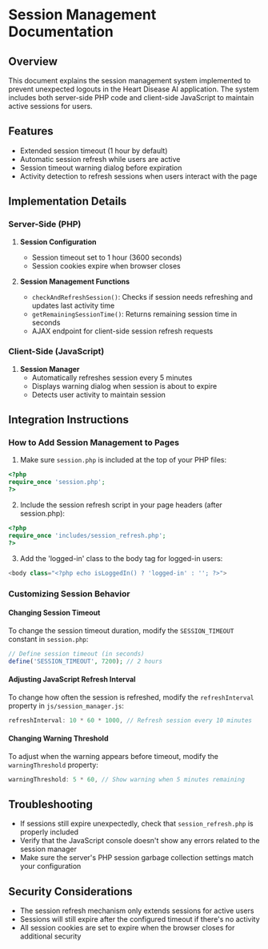 # Session Management Documentation

## Overview

This document explains the session management system implemented to prevent unexpected logouts in the Heart Disease AI application. The system includes both server-side PHP code and client-side JavaScript to maintain active sessions for users.

## Features

- Extended session timeout (1 hour by default)
- Automatic session refresh while users are active
- Session timeout warning dialog before expiration
- Activity detection to refresh sessions when users interact with the page

## Implementation Details

### Server-Side (PHP)

1. **Session Configuration**
   - Session timeout set to 1 hour (3600 seconds)
   - Session cookies expire when browser closes

2. **Session Management Functions**
   - `checkAndRefreshSession()`: Checks if session needs refreshing and updates last activity time
   - `getRemainingSessionTime()`: Returns remaining session time in seconds
   - AJAX endpoint for client-side session refresh requests

### Client-Side (JavaScript)

1. **Session Manager**
   - Automatically refreshes session every 5 minutes
   - Displays warning dialog when session is about to expire
   - Detects user activity to maintain session

## Integration Instructions

### How to Add Session Management to Pages

1. Make sure `session.php` is included at the top of your PHP files:

```php
<?php
require_once 'session.php';
?>
```

2. Include the session refresh script in your page headers (after session.php):

```php
<?php
require_once 'includes/session_refresh.php';
?>
```

3. Add the 'logged-in' class to the body tag for logged-in users:

```php
<body class="<?php echo isLoggedIn() ? 'logged-in' : ''; ?>">
```

### Customizing Session Behavior

#### Changing Session Timeout

To change the session timeout duration, modify the `SESSION_TIMEOUT` constant in `session.php`:

```php
// Define session timeout (in seconds)
define('SESSION_TIMEOUT', 7200); // 2 hours
```

#### Adjusting JavaScript Refresh Interval

To change how often the session is refreshed, modify the `refreshInterval` property in `js/session_manager.js`:

```javascript
refreshInterval: 10 * 60 * 1000, // Refresh session every 10 minutes
```

#### Changing Warning Threshold

To adjust when the warning appears before timeout, modify the `warningThreshold` property:

```javascript
warningThreshold: 5 * 60, // Show warning when 5 minutes remaining
```

## Troubleshooting

- If sessions still expire unexpectedly, check that `session_refresh.php` is properly included
- Verify that the JavaScript console doesn't show any errors related to the session manager
- Make sure the server's PHP session garbage collection settings match your configuration

## Security Considerations

- The session refresh mechanism only extends sessions for active users
- Sessions will still expire after the configured timeout if there's no activity
- All session cookies are set to expire when the browser closes for additional security